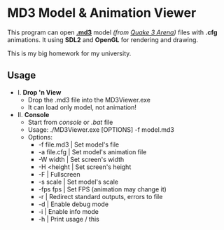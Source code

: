 # MD3 Model & Animation Viewer
This program can open **[.md3](https://en.wikipedia.org/wiki/MD3_(file_format))** model *(from [Quake 3 Arena](https://en.wikipedia.org/wiki/Quake_III_Arena))* files with **.cfg** animations.
It using **SDL2** and **OpenGL** for rendering and drawing.

This is my big homework for my university.

## Usage
* I. **Drop 'n View**
  * Drop the .md3 file into the MD3Viewer.exe
  * It can load only model, not animation!
* II. **Console**
  * Start from *console* or *.bat* file
  * Usage: ./MD3Viewer.exe [OPTIONS] -f model.md3
  * Options: 
    * -f file.md3   | Set model's file
    * -a file.cfg    | Set model's animation file
    * -W width      | Set screen's width
    * -H <height     | Set screen's height
    * -F              | Fullscreen
    * -s scale      | Set model's scale
    * -fps fps      | Set FPS (animation may change it)
    * -r              | Redirect standard outputs, errors to file
    * -d              | Enable debug mode
    * -i              | Enable info mode
    * -h              | Print usage / this
